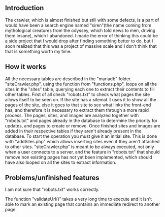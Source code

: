 <h2>Introduction</h2>

The crawler, which is almost finished but still with some defects, is a part of would have been a search engine named "siren"(the name coming from mythological creatures from the odyssey, which told news to men, driving them insane), which I abandoned. I made the error of thinking this could be a side project that I would drop after finding something better to do, but I soon realized that this was a project of massive scale and I don't think that that is something worth my time.

<h2>How it works</h2>

All the necessary tables are described in the "mariadb" folder. "siteCrawler.php", using the function from "functions.php", loops on all the sites in the "sites" table, querying each one to extract their contents to fill other tables. First of all check "robots.txt" to check what pages the site allows itself to be seen on. If the site has a sitemat it uses it to show all the pages of the site, else it goes to that site to see what links the front-end has, and therefore it is necessary to extract them through a more rapid process. The pages, sites, and images are analyzed together with "robots.txt" and pages already in the database to determine the priority for updates, and pages to create or remove. Once finished sites and images are added in their respective tables if they aren't already present in the database. To start the operation you must give it an initial site. This is done with "addSites.php" which allows inserting sites even if they aren't attached to other sites. "siteCrawler.php" is meant to be always executed, not only when a user connects to a server, and the feature in "robots.txt" that should remove non existing pages has not yet been implemented, which should have also looped on all the sites to extract information.

<h2>Problems/unfinished features</h2>

I am not sure that "robots.txt" works correctly.

The function "validateUrl()" takes a very long time to execute and it isn't able to mark an existing page that contains an immediate redirect to another page.
